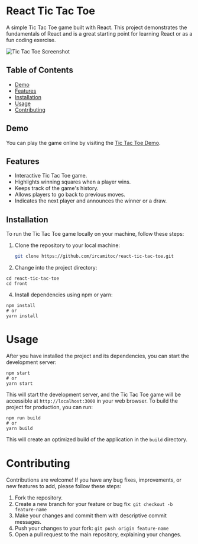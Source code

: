 # React Tic Tac Toe

A simple Tic Tac Toe game built with React. This project demonstrates the fundamentals of React and is a great starting point for learning React or as a fun coding exercise.

![Tic Tac Toe Screenshot](screenshot.png)

## Table of Contents

- [Demo](#demo)
- [Features](#features)
- [Installation](#installation)
- [Usage](#usage)
- [Contributing](#contributing)

## Demo

You can play the game online by visiting the [Tic Tac Toe Demo](https://ircamitoc.github.io/react-tic-tac-toe/).

## Features

- Interactive Tic Tac Toe game.
- Highlights winning squares when a player wins.
- Keeps track of the game's history.
- Allows players to go back to previous moves.
- Indicates the next player and announces the winner or a draw.

## Installation

To run the Tic Tac Toe game locally on your machine, follow these steps:

1. Clone the repository to your local machine:

   ```bash
   git clone https://github.com/ircamitoc/react-tic-tac-toe.git
   ```
2. Change into the project directory:
  ```
  cd react-tic-tac-toe
  cd front
  ```
  
4. Install dependencies using npm or yarn:
```
npm install
# or
yarn install
```

# Usage
After you have installed the project and its dependencies, you can start the development server:
```
npm start
# or
yarn start
```
This will start the development server, and the Tic Tac Toe game will be accessible at `http://localhost:3000` in your web browser.
To build the project for production, you can run:
```
npm run build
# or
yarn build
```
This will create an optimized build of the application in the `build` directory.

# Contributing
Contributions are welcome! If you have any bug fixes, improvements, or new features to add, please follow these steps:
1. Fork the repository.
2. Create a new branch for your feature or bug fix: `git checkout -b feature-name`
3. Make your changes and commit them with descriptive commit messages.
4. Push your changes to your fork: `git push origin feature-name`
5. Open a pull request to the main repository, explaining your changes.
